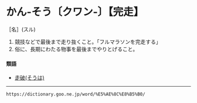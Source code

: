 # かん‐そう〔クワン‐〕【完走】

［名］(スル)

1. 競技などで最後まで走り抜くこと。「フルマラソンを完走する」
2. 俗に、長期にわたる物事を最後までやりとげること。
    

#### 類語

-   [走破(そうは)](https://dictionary.goo.ne.jp/word/%E8%B5%B0%E7%A0%B4/#jn-129237)

---
`https://dictionary.goo.ne.jp/word/%E5%AE%8C%E8%B5%B0/`